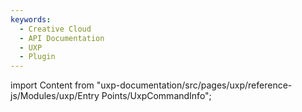 ```yaml
---
keywords:
  - Creative Cloud
  - API Documentation
  - UXP
  - Plugin
---
```



import Content from "uxp-documentation/src/pages/uxp/reference-js/Modules/uxp/Entry Points/UxpCommandInfo";

<Content query="product=xd"/>
